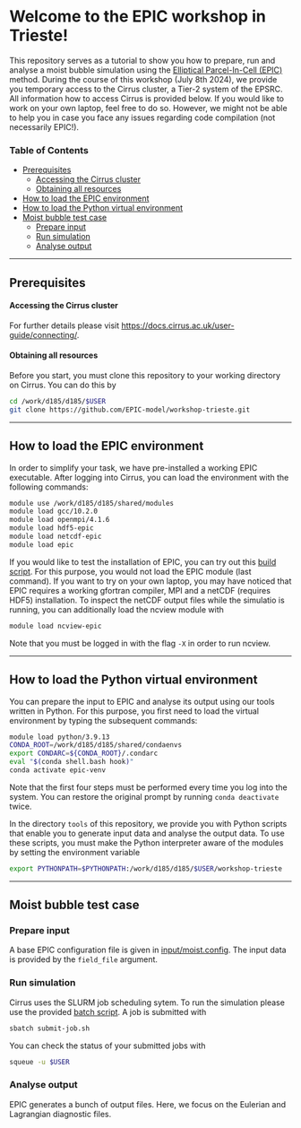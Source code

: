 # Welcome to the EPIC workshop in Trieste!

This repository serves as a tutorial to show you how to prepare, run and analyse a moist bubble simulation using the [Elliptical Parcel-In-Cell (EPIC)](https://doi.org/10.1016/j.jcpx.2023.100136) method. During the course of this workshop (July 8th 2024), we provide you temporary access to the Cirrus cluster, a Tier-2 system of the EPSRC. All information how to access Cirrus is provided below. If you would like to work on your own laptop, feel free to do so. However, we might not be able to help you in case you face any issues regarding code compilation (not necessarily EPIC!).


### Table of Contents
- [Prerequisites](#prerequisites)
  - [Accessing the Cirrus cluster](#accessing-the-cirrus-cluster)
  - [Obtaining all resources](#obtaining-all-resources)
- [How to load the EPIC environment](#how-to-load-the-epic-environment)
- [How to load the Python virtual environment](#how-to-load-the-python-virtual-environment)
- [Moist bubble test case](#moist-bubble-test-case)
  - [Prepare input](#prepare-input)
  - [Run simulation](#run-simulation)
  - [Analyse output](#analyse-output)


***
## Prerequisites
#### Accessing the Cirrus cluster
For further details please visit https://docs.cirrus.ac.uk/user-guide/connecting/.

#### Obtaining all resources
Before you start, you must clone this repository to your working directory on Cirrus. You can do this by
```bash
cd /work/d185/d185/$USER
git clone https://github.com/EPIC-model/workshop-trieste.git
```


***
## How to load the EPIC environment
In order to simplify your task, we have pre-installed a working EPIC executable. After logging into Cirrus, you can load the environment with the following commands:
```bash
module use /work/d185/d185/shared/modules
module load gcc/10.2.0
module load openmpi/4.1.6
module load hdf5-epic
module load netcdf-epic
module load epic
```
If you would like to test the installation of EPIC, you can try out this [build script](build-epic.sh). For this purpose, you would not load the EPIC module (last command). If you want to try on your own laptop, you may have noticed that EPIC requires a working gfortran compiler, MPI and a netCDF (requires HDF5) installation. To inspect the netCDF output files while the simulatio is running, you can additionally load the ncview module with
```bash
module load ncview-epic
```
Note that you must be logged in with the flag `-X` in order to run ncview.

***
## How to load the Python virtual environment
You can prepare the input to EPIC and analyse its output using our tools written in Python. For this purpose, you first need to load the virtual environment by typing the subsequent commands:
```bash
module load python/3.9.13
CONDA_ROOT=/work/d185/d185/shared/condaenvs
export CONDARC=${CONDA_ROOT}/.condarc
eval "$(conda shell.bash hook)"
conda activate epic-venv
```
Note that the first four steps must be performed every time you log into the system. You can restore the original prompt by running ```conda deactivate``` twice.

In the directory ```tools``` of this repository, we provide you with Python scripts that enable you to generate input data and analyse the output data. To use these scripts, you must make the Python interpreter aware of the modules by setting the
environment variable
```bash
export PYTHONPATH=$PYTHONPATH:/work/d185/d185/$USER/workshop-trieste
```


***
## Moist bubble test case

### Prepare input
A base EPIC configuration file is given in [input/moist.config](input/moist.config). The input data is provided by the `field_file` argument.

### Run simulation
Cirrus uses the SLURM job scheduling sytem. To run the simulation please use the provided [batch script](input/submit-job.sh). A job is submitted with
```bash
sbatch submit-job.sh
```
You can check the status of your submitted jobs with
```bash
squeue -u $USER
```

### Analyse output
EPIC generates a bunch of output files. Here, we focus on the Eulerian and Lagrangian diagnostic files.
